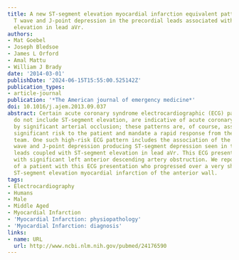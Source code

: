 ```yaml
---
title: A new ST-segment elevation myocardial infarction equivalent pattern? Prominent
  T wave and J-point depression in the precordial leads associated with ST-segment
  elevation in lead aVr.
authors:
- Mat Goebel
- Joseph Bledsoe
- James L Orford
- Amal Mattu
- William J Brady
date: '2014-03-01'
publishDate: '2024-06-15T15:55:00.525142Z'
publication_types:
- article-journal
publication: '*The American journal of emergency medicine*'
doi: 10.1016/j.ajem.2013.09.037
abstract: Certain acute coronary syndrome electrocardiographic (ECG) patterns, which
  do not include ST-segment elevation, are indicative of acute coronary syndrome caused
  by significant arterial occlusion; these patterns are, of course, associated with
  significant risk to the patient and mandate a rapid response from the health care
  team. One such high-risk ECG pattern includes the association of the prominent T
  wave and J-point depression producing ST-segment depression seen in the precordial
  leads coupled with ST-segment elevation in lead aVr. This ECG presentation is associated
  with significant left anterior descending artery obstruction. We report the case
  of a patient with this ECG presentation who progressed over a very short time to
  ST-segment elevation myocardial infarction of the anterior wall.
tags:
- Electrocardiography
- Humans
- Male
- Middle Aged
- Myocardial Infarction
- 'Myocardial Infarction: physiopathology'
- 'Myocardial Infarction: diagnosis'
links:
- name: URL
  url: http://www.ncbi.nlm.nih.gov/pubmed/24176590
---
```

